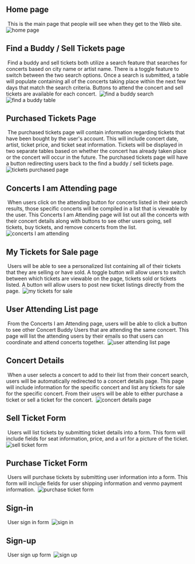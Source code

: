 ## Home page
​
This is the main page that people will see when they
get to the Web site.
​
![home page](wireframes/home-page.png)
​
## Find a Buddy / Sell Tickets page
​
Find a buddy and sell tickets both utilize a search feature that searches for concerts based on city name or artist name.
There is a toggle feature to switch between the two search options. Once a search is submitted, a table will populate containing
all of the concerts taking place within the next few days that match the search criteria. Buttons to attend the concert and sell
tickets are available for each concert.
​
![find a buddy search](wireframes/find-a-buddy-search.png)
![find a buddy table](wireframes/find-a-buddy-table.png)
​
## Purchased Tickets Page
​
The purchased tickets page will contain information regarding tickets that have been bought by the user's account. This will include
concert date, artist, ticket price, and ticket seat information. Tickets will be displayed in two separate tables based on whether
the concert has already taken place or the concert will occur in the future. The purchased tickets page will have a button redirecting
users back to the find a buddy / sell tickets page.
​
![tickets purchased page](wireframes/tickets-purchased.png)
​
## Concerts I am Attending page
​
When users click on the attending button for concerts listed in their search results, those specific concerts will be compiled in a list
that is viewable by the user. This Concerts I am Attending page will list out all the concerts with their concert details along with buttons to see other users going, sell tickets, buy tickets, and remove concerts from the list.
​
![concerts I am attending](wireframes/concerts-i-am-attending.png)
​
## My Tickets for Sale page
​
Users will be able to see a personalized list containing all of their tickets that they are selling or have sold. A toggle button will allow
users to switch between which tickets are viewable on the page, tickets sold or tickets listed. A button will allow users to post new ticket
listings directly from the page.
​
![my tickets for sale](wireframes/my-tickets-for-sale.png)
​
## User Attending List page
​
From the Concerts I am Attending page, users will be able to click a button to see other Concert Buddy Users that are attending the same concert.
This page will list the attending users by their emails so that users can coordinate and attend concerts together.
​
![user attending list page](wireframes/user-attending-concert-list.png)
​
## Concert Details
​
When a user selects a concert to add to their list from their concert search, users will be automatically redirected to a concert details page.
This page will include information for the specific concert and list any tickets for sale for the specific concert. From their users will be able
to either purchase a ticket or sell a ticket for the concert.
​
![concert details page](wireframes/concert-details.png)
​
## Sell Ticket Form
​
Users will list tickets by submitting ticket details into a form. This form will include fields for seat information, price, and a url for a picture of the ticket.
​
![sell ticket form](wireframes/sell-ticket-form.png)
​
## Purchase Ticket Form
​
Users will purchase tickets by submitting user information into a form. This form will include fields for user shipping information and venmo payment information.
​
![purchase ticket form](wireframes/purchase-ticket-form.png)
​
## Sign-in
​
User sign in form
​
![sign in](wireframes/sign-in.png)
​
## Sign-up
​
User sign up form
​
![sign up](wireframes/sign-up.png)
​
